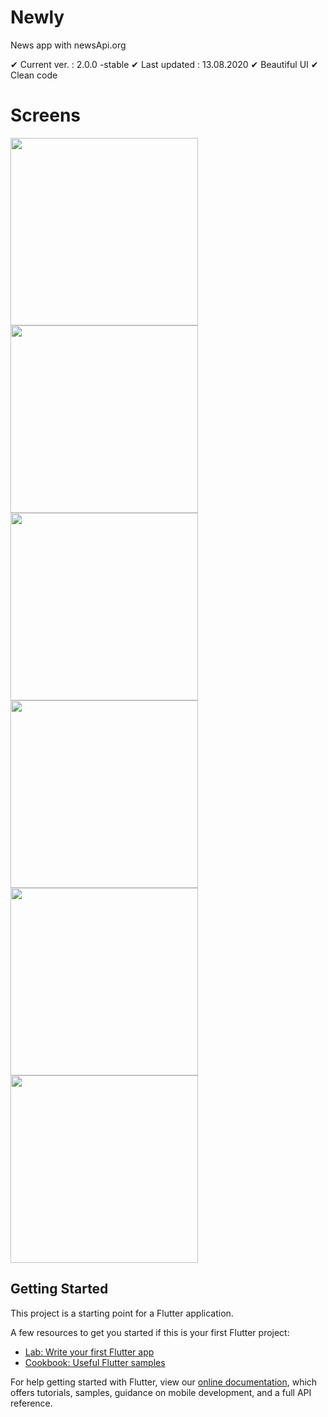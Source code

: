 # Newly
News app with newsApi.org

✔ Current ver. : 2.0.0 -stable
✔ Last updated : 13.08.2020
✔ Beautiful UI
✔ Clean code

# Screens
<img src="https://github.com/hemidvsmusayev/Chatify-firebase/blob/master/assets/screens/1.png?raw=true" width="300"> <img src="https://github.com/hemidvsmusayev/Chatify-firebase/blob/master/assets/screens/2.png?raw=true" width="300"> <img src="https://github.com/hemidvsmusayev/Chatify-firebase/blob/master/assets/screens/3.png?raw=true" width="300">
<img src="https://github.com/hemidvsmusayev/Chatify-firebase/blob/master/assets/screens/4.png?raw=true" width="300"> <img src="https://github.com/hemidvsmusayev/Chatify-firebase/blob/master/assets/screens/5.png?raw=true" width="300"> <img src="https://github.com/hemidvsmusayev/Chatify-firebase/blob/master/assets/screens/6.png" width="300"> 


## Getting Started

This project is a starting point for a Flutter application.

A few resources to get you started if this is your first Flutter project:

- [Lab: Write your first Flutter app](https://flutter.dev/docs/get-started/codelab)
- [Cookbook: Useful Flutter samples](https://flutter.dev/docs/cookbook)

For help getting started with Flutter, view our
[online documentation](https://flutter.dev/docs), which offers tutorials,
samples, guidance on mobile development, and a full API reference.
